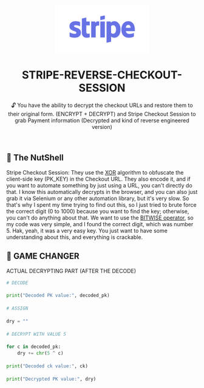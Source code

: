 <div align="center">
   <a href="https://stripe.com">
  <img src="/assets/stripe.svg" width="250" height="125" alt="stripe">
</a>


# STRIPE-REVERSE-CHECKOUT-SESSION

🔓 You have the ability to decrypt the checkout URLs and restore them to their original form. (ENCRYPT + DECRYPT) and Stripe Checkout Session to grab Payment information (Decrypted and kind of reverse engineered version)
</div>

<br>

## 🧾 The NutShell

Stripe Checkout Session: They use the [XOR](https://en.wikipedia.org/wiki/XOR_cipher) algorithm to obfuscate the client-side key (PK_KEY) in the Checkout URL. They also encode it, and if you want to automate something by just using a URL, you can't directly do that. I know this automatically decrypts in the browser, and you can also just grab it via Selenium or any other automation library, but it's very slow. So that's why I spent my time trying to find out this, so I just tried to brute force the correct digit (0 to 1000) because you want to find the key; otherwise, you can't do anything about that. We want to use the [BITWISE operator](https://en.wikipedia.org/wiki/XOR_cipher), so my code was very simple, and I found the correct digit, which was number 5. Hak, yeah, it was a very easy key. You just want to have some understanding about this, and everything is crackable.

## 🔑 GAME CHANGER 

ACTUAL DECRYPTING PART (AFTER THE DECODE)

```Python
# DECODE

print("Decoded PK value:", decoded_pk)

# ASSIGN

dry = ""

# DECRYPT WITH VALUE 5

for c in decoded_pk:
    dry += chr(5 ^ c)

print("Decoded ck value:", ck)

print("Decrypted PK value:", dry)

```
